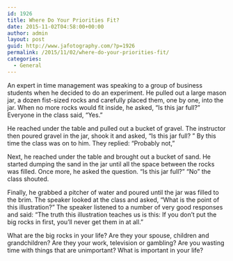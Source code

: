 ```yaml
---
id: 1926
title: Where Do Your Priorities Fit?
date: 2015-11-02T04:58:00+00:00
author: admin
layout: post
guid: http://www.jafotography.com/?p=1926
permalink: /2015/11/02/where-do-your-priorities-fit/
categories:
  - General
---
```

An expert in time management was speaking to a group of business students when he decided to do an experiment. He pulled out a large mason jar, a dozen fist-sized rocks and carefully placed them, one by one, into the jar. When no more rocks would fit inside, he asked, &#8220;Is this jar full?&#8221; Everyone in the class said, &#8220;Yes.&#8221;

He reached under the table and pulled out a bucket of gravel. The instructor then poured gravel in the jar, shook it and asked, &#8220;Is this jar full? &#8221; By this time the class was on to him. They replied: &#8220;Probably not,&#8221;

Next, he reached under the table and brought out a bucket of sand. He started dumping the sand in the jar until all the space between the rocks was filled. Once more, he asked the question. &#8220;Is this jar full?&#8221; &#8220;No&#8221; the class shouted.

Finally, he grabbed a pitcher of water and poured until the jar was filled to the brim. The speaker looked at the class and asked, &#8220;What is the point of this illustration?&#8221; The speaker listened to a number of very good responses and said: &#8220;The truth this illustration teaches us is this: If you don&#8217;t put the big rocks in first, you&#8217;ll never get them in at all.&#8221;

What are the big rocks in your life? Are they your spouse, children and grandchildren? Are they your work, television or gambling? Are you wasting time with things that are unimportant? What is important in your life?